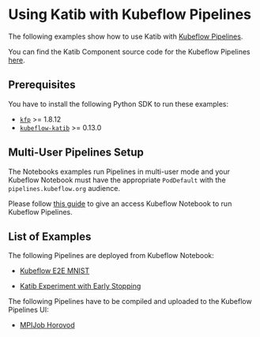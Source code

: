 # Using Katib with Kubeflow Pipelines

The following examples show how to use Katib with
[Kubeflow Pipelines](https://github.com/kubeflow/pipelines).

You can find the Katib Component source code for the Kubeflow Pipelines
[here](https://github.com/kubeflow/pipelines/tree/master/components/kubeflow/katib-launcher).

## Prerequisites

You have to install the following Python SDK to run these examples:

- [`kfp`](https://pypi.org/project/kfp/) >= 1.8.12
- [`kubeflow-katib`](https://pypi.org/project/kubeflow-katib/) >= 0.13.0

## Multi-User Pipelines Setup

The Notebooks examples run Pipelines in multi-user mode and your Kubeflow Notebook
must have the appropriate `PodDefault` with the `pipelines.kubeflow.org` audience.

Please follow [this guide](https://www.kubeflow.org/docs/components/pipelines/sdk/connect-api/#multi-user-mode)
to give an access Kubeflow Notebook to run Kubeflow Pipelines.

## List of Examples

The following Pipelines are deployed from Kubeflow Notebook:

- [Kubeflow E2E MNIST](kubeflow-e2e-mnist.ipynb)

- [Katib Experiment with Early Stopping](early-stopping.ipynb)

The following Pipelines have to be compiled and uploaded to the Kubeflow Pipelines UI:

- [MPIJob Horovod](mpi-job-horovod.py)
